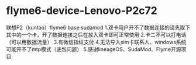 # flyme6-device-Lenovo-P2c72
联想P2（kuntao）flyme6 base sudamod 
1.双卡用户开不了数据连接的请先取下其中的一个卡，开了数据连接之后在放入双卡即可正常使用
2.卡二不可以打电话（可以用数据流量）
3.有微信指纹支付
4.无法导入sim卡联系人、windows系统可能开不了mtp模式（底包问题）
5.感谢lineageOS、SudaMod、Flyme开源项目
